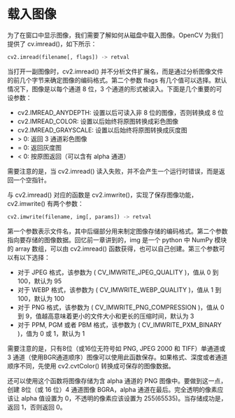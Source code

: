 # 载入图像

为了在窗口中显示图像，我们需要了解如何从磁盘中载入图像。OpenCV 为我们提供了 cv.imread()，如下所示：
```python
cv2.imread(filename[, flags]) -> retval
```
当打开一副图像时，cv2.imread() 并不分析文件扩展名，而是通过分析图像文件的前几个字节来确定图像的编码格式。第二个参数 flags 有几个值可以选择。默认情况下，图像是以每个通道 8 位，3 个通道的形式被读入。下面是几个重要的可设参数：
* cv2.IMREAD_ANYDEPTH: 设置以后可读入非 8 位的图像，否则转换成 8 位
* cv2.IMREAD_COLOR: 设置以后始终将原图转换成彩色图像
* cv2.IMREAD_GRAYSCALE: 设置以后始终将原图转换成灰度图
* \> 0: 返回 3 通道彩色图像
* = 0: 返回灰度图
* < 0: 按原图返回（可以含有 alpha 通道）

需要注意的是，当 cv2.imread() 读入失败，并不会产生一个运行时错误，而是返回一个空指针。

与 cv2.imread() 对应的函数是 cv2.imwrite()，实现了保存图像功能， cv2.imwrite() 有两个参数：
```python
cv2.imwrite(filename, img[, params]) -> retval
```
第一个参数表示文件名，其中后缀部分用来制定图像存储的编码格式。第二个参数指向要存储的图像数据。回忆前一章讲到的，img 是一个 python 中 NumPy 模块的 array 数组，可以由 cv2.imread() 函数获得，也可以自己创建。第三个参数可以有以下选择：
* 对于 JPEG 格式，该参数为 ( CV_IMWRITE_JPEG_QUALITY )，值从 0 到 100，默认为 95
* 对于 WEBP 格式，该参数为 ( CV_IMWRITE_WEBP_QUALITY )，值从 1 到 100，默认为 100
* 对于 PNG 格式，该参数为 ( CV_IMWRITE_PNG_COMPRESSION )，值从 0 到 9，值越高意味着更小的文件大小和更长的压缩时间，默认为 3
* 对于 PPM, PGM 或者 PBM 格式，该参数为 ( CV_IMWRITE_PXM_BINARY )，值为 0 或 1，默认为 1

需要注意的是，只有8位（或16位无符号如 PNG, JPEG 2000 和 TIFF）单通道或 3 通道（使用BGR通道顺序）图像可以使用此函数保存。如果格式、深度或者通道顺序不同，先使用 cv2.cvtColor() 转换成可保存的图像数据。

还可以使用这个函数将图像存储为含 alpha 通道的 PNG 图像中。要做到这一点，创建 8位（或 16 位）4 通道图像 BGRA，alpha 通道在最后。完全透明的像素应该让 alpha 值设置为 0，不透明的像素应该设置为 255(65535)。当存储成功是，返回 1，否则返回 0。
